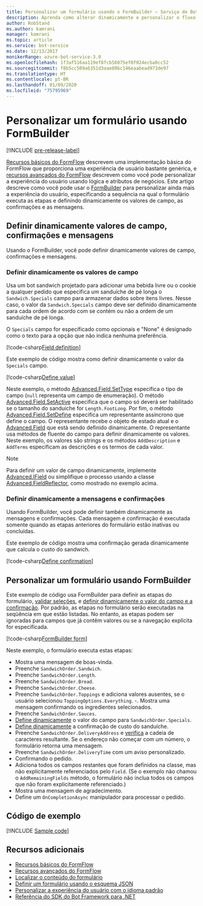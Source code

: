 ```yaml
---
title: Personalizar um formulário usando o FormBuilder – Serviço de Bot
description: Aprenda como alterar dinamicamente e personalizar o fluxo de conversação e o conteúdo usando o FormBuilder para o SDK do Bot Framework para .NET.
author: RobStand
ms.author: kamrani
manager: kamrani
ms.topic: article
ms.service: bot-service
ms.date: 12/13/2017
monikerRange: azure-bot-service-3.0
ms.openlocfilehash: 1f3af516aa119ef8fcb56075ef0f024ecba0cc52
ms.sourcegitcommit: f8b5cc509a6351d3aae89bc146eaabead973de97
ms.translationtype: HT
ms.contentlocale: pt-BR
ms.lasthandoff: 01/09/2020
ms.locfileid: "75795969"
---
```

# <a name="customize-a-form-using-formbuilder"></a>Personalizar um formulário usando FormBuilder

[!INCLUDE [pre-release-label](../includes/pre-release-label-v3.md)]

[Recursos básicos do FormFlow](bot-builder-dotnet-formflow.md) descrevem uma implementação básica do FormFlow que proporciona uma experiência de usuário bastante genérica, e [recursos avançados do FormFlow](bot-builder-dotnet-formflow-advanced.md) descrevem como você pode personalizar a experiência do usuário usando lógica e atributos de negócios. Este artigo descreve como você pode usar o [FormBuilder][formBuilder] para personalizar ainda mais a experiência do usuário, especificando a sequência na qual o formulário executa as etapas e definindo dinamicamente os valores de campo, as confirmações e as mensagens. 

## <a name="dynamically-define-field-values-confirmations-and-messages"></a>Definir dinamicamente valores de campo, confirmações e mensagens

Usando o FormBuilder, você pode definir dinamicamente valores de campo, confirmações e mensagens.

### <a name="dynamically-define-field-values"></a>Definir dinamicamente os valores de campo 

Usa um bot sandwich projetado para adicionar uma bebida livre ou o cookie a qualquer pedido que especifica um sanduíche de pé longa o `Sandwich.Specials` campo para armazenar dados sobre itens livres. Nesse caso, o valor da `Sandwich.Specials` campo deve ser definido dinamicamente para cada ordem de acordo com se contém ou não a ordem de um sanduíche de pé longa. 

O `Specials` campo for especificado como opcionais e "None" é designado como o texto para a opção que não indica nenhuma preferência.

[!code-csharp[Field definition](../includes/code/dotnet-formflow-formbuilder.cs#fieldDefinition)]

Este exemplo de código mostra como definir dinamicamente o valor da `Specials` campo. 

[!code-csharp[Define value](../includes/code/dotnet-formflow-formbuilder.cs#defineValue)]

Neste exemplo, o método [Advanced.Field.SetType][setType] especifica o tipo de campo (`null` representa um campo de enumeração). O método [Advanced.Field.SetActive][setActive] especifica que o campo só deverá ser habilitado se o tamanho do sanduíche for `Length.FootLong`. Por fim, o método [Advanced.Field.SetDefine][setDefine] especifica um representante assíncrono que define o campo. O representante recebe o objeto de estado atual e o [Advanced.Field][field] que está sendo definido dinamicamente. O representante usa métodos de fluente do campo para definir dinamicamente os valores. Neste exemplo, os valores são strings e os métodos `AddDescription` e `AddTerms` especificam as descrições e os termos de cada valor.

> [!NOTE]
> Para definir um valor de campo dinamicamente, implemente [Advanced.IField][iField] ou simplifique o processo usando a classe [Advanced.FieldReflector][FieldReflector], como mostrado no exemplo acima. 

### <a name="dynamically-define-messages-and-confirmations"></a>Definir dinamicamente a mensagens e confirmações

Usando FormBuilder, você pode definir também dinamicamente as mensagens e confirmações. Cada mensagem e confirmação é executada somente quando as etapas anteriores do formulário estão inativas ou concluídas. 

Este exemplo de código mostra uma confirmação gerada dinamicamente que calcula o custo do sandwich. 

[!code-csharp[Define confirmation](../includes/code/dotnet-formflow-formbuilder.cs#defineConfirmation)]

## <a name="customize-a-form-using-formbuilder"></a>Personalizar um formulário usando FormBuilder

Este exemplo de código usa FormBuilder para definir as etapas do formulário, [validar seleções](bot-builder-dotnet-formflow-advanced.md#add-business-logic), e [definir dinamicamente o valor do campo e a confirmação](#dynamically-define-field-values-confirmations-and-messages). Por padrão, as etapas no formulário serão executadas na seqüência em que estão listadas. No entanto, as etapas podem ser ignoradas para campos que já contêm valores ou se a navegação explícita for especificada. 

[!code-csharp[FormBuilder form](../includes/code/dotnet-formflow-formbuilder.cs#formBuilderForm)]

Neste exemplo, o formulário executa estas etapas:

- Mostra uma mensagem de boas-vinda. 
- Preenche `SandwichOrder.Sandwich`. 
- Preenche `SandwichOrder.Length`. 
- Preenche `SandwichOrder.Bread`. 
- Preenche `SandwichOrder.Cheese`. 
- Preenche `SandwichOrder.Toppings` e adiciona valores ausentes, se o usuário selecionou `ToppingOptions.Everything`. -. Mostra uma mensagem confirmando os ingredientes selecionados. 
- Preenche `SandwichOrder.Sauces`. 
- [Define dinamicamente](#dynamically-define-field-values) o valor do campo para `SandwichOrder.Specials`. 
- [Define dinamicamente](#dynamically-define-messages-and-confirmations) a confirmação de custo do sanduíche. 
- Preenche `SandwichOrder.DeliveryAddress` e [verifica](bot-builder-dotnet-formflow-advanced.md#add-business-logic) a cadeia de caracteres resultante. Se o endereço não começar com um número, o formulário retorna uma mensagem. 
- Preenche `SandwichOrder.DeliveryTime` com um aviso personalizado. 
- Confirmando o pedido. 
- Adiciona todos os campos restantes que foram definidos na classe, mas não explicitamente referenciados pelo `Field`. (Se o exemplo não chamou o `AddRemainingFields` método, o formulário não inclua todos os campos que não foram explicitamente referenciado.) 
- Mostra uma mensagem de agradecimento. 
- Define um `OnCompletionAsync` manipulador para processar o pedido. 

## <a name="sample-code"></a>Código de exemplo

[!INCLUDE [Sample code](../includes/snippet-dotnet-formflow-samples.md)]

## <a name="additional-resources"></a>Recursos adicionais

- [Recursos básicos do FormFlow](bot-builder-dotnet-formflow.md)
- [Recursos avançados do FormFlow](bot-builder-dotnet-formflow-advanced.md)
- [Localizar o conteúdo do formulário](bot-builder-dotnet-formflow-localize.md)
- [Definir um formulário usando o esquema JSON](bot-builder-dotnet-formflow-json-schema.md)
- [Personalizar a experiência do usuário com o idioma padrão](bot-builder-dotnet-formflow-pattern-language.md)
- <a href="/dotnet/api/?view=botbuilder-3.11.0" target="_blank">Referência do SDK do Bot Framework para .NET</a>

[formBuilder]: /dotnet/api/microsoft.bot.builder.formflow.formbuilder-1

[setType]: /dotnet/api/microsoft.bot.builder.formflow.advanced.field-1.settype

[setActive]: /dotnet/api/microsoft.bot.builder.formflow.advanced.field-1.setactive

[setDefine]: /dotnet/api/microsoft.bot.builder.formflow.advanced.field-1.setdefine

[field]: /dotnet/api/microsoft.bot.builder.formflow.advanced.field-1

[iField]: /dotnet/api/microsoft.bot.builder.formflow.advanced.ifield-1

[FieldReflector]: /dotnet/api/microsoft.bot.builder.formflow.advanced.fieldreflector-1
